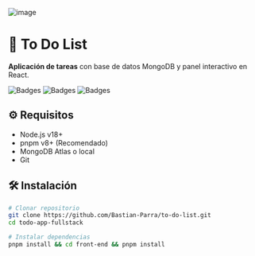 ![image](https://github.com/user-attachments/assets/a6e5e18e-6eb0-448e-90b4-a25d2489a4a3)

# 🚀 To Do List

**Aplicación de tareas** con base de datos MongoDB y panel interactivo en React.

![Badges](https://img.shields.io/badge/backend-Node.js%20%7C%20Express-success) ![Badges](https://img.shields.io/badge/frontend-React%20%7C%20Vite-blue) ![Badges](https://img.shields.io/badge/database-MongoDB-green)

## ⚙️ Requisitos
- Node.js v18+
- pnpm v8+ (Recomendado)
- MongoDB Atlas o local
- Git

## 🛠️ Instalación
```bash
# Clonar repositorio
git clone https://github.com/Bastian-Parra/to-do-list.git
cd todo-app-fullstack

# Instalar dependencias
pnpm install && cd front-end && pnpm install
```

